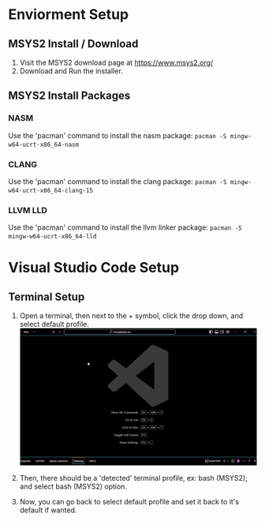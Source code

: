 <h1> Enviorment Setup </h1>
<h2>MSYS2 Install / Download</h2>

1. Visit the MSYS2 download page at https://www.msys2.org/
2. Download and Run the installer.

<h2>MSYS2 Install Packages</h2>
<h3>NASM</h3>

Use the 'pacman' command to install the nasm package: ``pacman -S mingw-w64-ucrt-x86_64-nasm``

<h3>CLANG</h3>

Use the 'pacman' command to install the clang package: ``pacman -S mingw-w64-ucrt-x86_64-clang-15``

<h3>LLVM LLD</h3>

Use the 'pacman' command to install the llvm linker package: ``pacman -S mingw-w64-ucrt-x86_64-lld``

<h1> Visual Studio Code Setup </h1>
<h2>Terminal Setup</h2>

1. Open a terminal, then next to the + symbol, click the drop down, and select default profile.
![](set_up_msys2_terminal_vs_code.gif)

2. Then, there should be a 'detected' terminal profile, ex: bash (MSYS2); and select bash (MSYS2) option.
3. Now, you can go back to select default profile and set it back to it's default if wanted.
